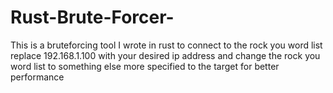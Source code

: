 # Rust-Brute-Forcer-
This is a bruteforcing tool I wrote in rust to connect to the rock you word list
replace 192.168.1.100 with your desired ip address and change the rock you word list to something else more specified to the target for better performance
